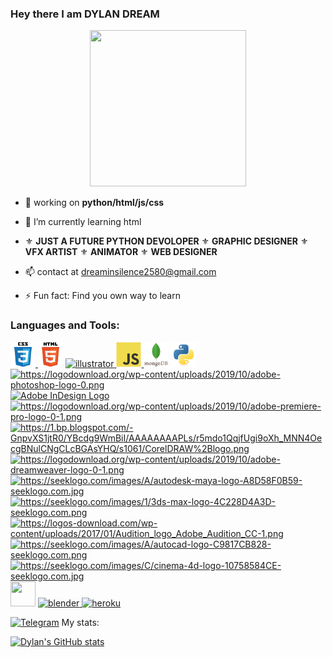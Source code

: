 ### 

<!--
**dreambotsProduction/dreambotsProduction** is a ✨ _special_ ✨ repository because its `README.md` (this file) appears on your GitHub profile.

Here are some ideas to get you started:

- 🔭 I’m currently working on ...
- 🌱 I’m currently learning ...
- 👯 I’m looking to collaborate on ...
- 🤔 I’m looking for help with ...
- 💬 Ask me about ...
- 📫 How to reach me: ...
- 😄 Pronouns: ...
- ⚡ Fun fact: ...
-->
### **Hey there I am DYLAN DREAM**


<div align="center">
    <img src="https://te.legra.ph/file/69d210e2c3d2b1c0df1b0.jpg"width="250" height="250">
</div>






- 🔭 working on **python/html/js/css**
- 🌱 I’m currently learning html
- ⚜️ **JUST A FUTURE PYTHON DEVOLOPER**
  ⚜️ **GRAPHIC DESIGNER**
  ⚜️ **VFX ARTIST**
  ⚜️ **ANIMATOR**
  ⚜️ **WEB DESIGNER**
  
- 📫 contact at dreaminsilence2580@gmail.com 
- ⚡ Fun fact: Find you own way to learn 
 
 
 <h3 align="left">Languages and Tools:</h3>
 <a href="https://www.w3schools.com/css/" target="_blank" rel="noreferrer"> <img src="https://raw.githubusercontent.com/devicons/devicon/master/icons/css3/css3-original-wordmark.svg" alt="css3" width="40" height="40"/>  </a> <a href="https://www.w3.org/html/" target="_blank" rel="noreferrer"> <img src="https://raw.githubusercontent.com/devicons/devicon/master/icons/html5/html5-original-wordmark.svg" alt="html5" width="40" height="40"/></a> <a href="https://www.adobe.com/in/products/illustrator.html" target="_blank" rel="noreferrer"> <img src="https://www.vectorlogo.zone/logos/adobe_illustrator/adobe_illustrator-icon.svg" alt="illustrator" width="40" height="40"/> </a><a href="https://developer.mozilla.org/en-US/docs/Web/JavaScript" target="_blank" rel="noreferrer"> <img src="https://raw.githubusercontent.com/devicons/devicon/master/icons/javascript/javascript-original.svg" alt="javascript" width="40" height="40"/> </a><a href="https://www.mongodb.com/" target="_blank" rel="noreferrer"> <img src="https://raw.githubusercontent.com/devicons/devicon/master/icons/mongodb/mongodb-original-wordmark.svg" alt="mongodb" width="40" height="40"/></a> <a href="https://www.python.org" target="_blank" rel="noreferrer"> <img src="https://raw.githubusercontent.com/devicons/devicon/master/icons/python/python-original.svg" alt="python" width="40" height="40"/> </a> <a href="https://www.adobe.com/in/products/photoshop.html" target="_blank" rel="noreferrer"><img src="https://logodownload.org/wp-content/uploads/2019/10/adobe-photoshop-logo-0.png" alt="https://logodownload.org/wp-content/uploads/2019/10/adobe-photoshop-logo-0.png" class="shrinkToFit transparent" width="40" height="40"</a><a href="https://www.adobe.com/in/products/indesign.html" target="_blank" rel="noreferrer"><img id="fancybox-img" src="https://1000logos.net/wp-content/uploads/2020/08/Adobe-InDesign-Logo.png" alt="Adobe InDesign Logo"width="45" height="35"></a><a href="https://www.adobe.com/in/products/indesign.html" target="_blank" rel="noreferrer"><img src="https://logodownload.org/wp-content/uploads/2019/10/adobe-premiere-pro-logo-0-1.png" alt="https://logodownload.org/wp-content/uploads/2019/10/adobe-premiere-pro-logo-0-1.png" class="shrinkToFit transparent" width="40" height="40"></a><a href="https://www.coreldraw.com/en/" target="_blank" rel="noreferrer"><img src="https://1.bp.blogspot.com/-GnpvXS1jtR0/YBcdg9WmBiI/AAAAAAAAPLs/r5mdo1QqjfUgi9oXh_MNN4OecgBNulCNgCLcBGAsYHQ/s1061/CorelDRAW%2Blogo.png" alt="https://1.bp.blogspot.com/-GnpvXS1jtR0/YBcdg9WmBiI/AAAAAAAAPLs/r5mdo1QqjfUgi9oXh_MNN4OecgBNulCNgCLcBGAsYHQ/s1061/CorelDRAW%2Blogo.png" class="shrinkToFit" width="47.6" height="40"></a><a href="https://www.adobe.com/in/products/dreamweaver.html" target="_blank" rel="noreferrer">  <img src="https://logodownload.org/wp-content/uploads/2019/10/adobe-dreamweaver-logo-0-1.png" alt="https://logodownload.org/wp-content/uploads/2019/10/adobe-dreamweaver-logo-0-1.png" class="shrinkToFit transparent" width="40" height="40"></a>
<a href="https://www.autodesk.in/products/maya/free-trial" target="_blank" rel="noreferrer"><img src="https://seeklogo.com/images/A/autodesk-maya-logo-A8D58F0B59-seeklogo.com.jpg" alt="https://seeklogo.com/images/A/autodesk-maya-logo-A8D58F0B59-seeklogo.com.jpg""width="40" height="40"> </a>  <a href="https://www.autodesk.in/products/3ds-max/free-trial" target="_blank" rel="noreferrer"><img src="https://seeklogo.com/images/1/3ds-max-logo-4C228D4A3D-seeklogo.com.png" alt="https://seeklogo.com/images/1/3ds-max-logo-4C228D4A3D-seeklogo.com.png" class="transparent"width="40" height="40"> </a>  <a href="https://www.adobe.com/in/products/audition.html" target="_blank" rel="noreferrer"><img src="https://logos-download.com/wp-content/uploads/2017/01/Audition_logo_Adobe_Audition_CC-1.png" alt="https://logos-download.com/wp-content/uploads/2017/01/Audition_logo_Adobe_Audition_CC-1.png" class="shrinkToFit transparent" width="49.3" height="40"><a/> <a href="https://www.autodesk.com/products/autocad" target="_blank" rel="noreferrer"><img src="https://seeklogo.com/images/A/autocad-logo-C9817CB828-seeklogo.com.png" alt="https://seeklogo.com/images/A/autocad-logo-C9817CB828-seeklogo.com.png" class="transparent"width="40" height="50"></a>  <a href="https://www.maxon.net/en/cinema-4d" target="_blank" rel="noreferrer"><img src="https://seeklogo.com/images/C/cinema-4d-logo-10758584CE-seeklogo.com.jpg" alt="https://seeklogo.com/images/C/cinema-4d-logo-10758584CE-seeklogo.com.jpg"width="40" height="40"></a>  <a href="https://code.visualstudio.com/" target="_blank" rel="noreferrer"><img src="https://cdn.cdnlogo.com/logos/v/82/visual-studio-code.svg"width="40" height="40"></a> <a href="https://www.blender.org/" target="_blank"> <img src="https://download.blender.org/branding/community/blender_community_badge_white.svg" alt="blender" width="40" height="40"/> </a>
<a href="https://heroku.com" target="_blank"> <img src="https://www.vectorlogo.zone/logos/heroku/heroku-icon.svg" alt="heroku" width="40" height="40"/> </a>



 
 [![Telegram](https://img.shields.io/badge/telegram-1b77FF.svg?style=for-the-badge&logo=telegram)](https://t.me/RealityRulez)
My stats: 

[![Dylan's GitHub stats](https://github-readme-stats.vercel.app/api?username=dreambotsproduction)](https://github.com/dreambotsproduction/github-readme-stats)

